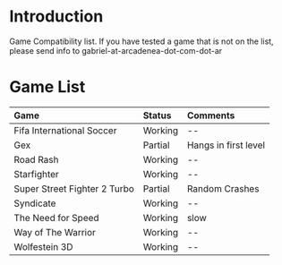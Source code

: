 # Introduction #

Game Compatibility list. If you have tested a game that is not on the list, please send info to gabriel-at-arcadenea-dot-com-dot-ar


# Game List #

|Game|Status|Comments|
|:---|:-----|:-------|
|Fifa International Soccer|Working|--      |
|Gex |Partial|Hangs in first level|
|Road Rash|Working|--      |
|Starfighter|Working|--      |
|Super Street Fighter 2 Turbo|Partial|Random Crashes|
|Syndicate|Working|--      |
|The Need for Speed|Working|slow    |
|Way of The Warrior|Working|--      |
|Wolfestein 3D|Working|--      |